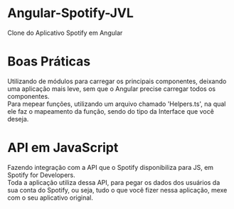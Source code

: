 # Angular-Spotify-JVL
 Clone do Aplicativo Spotify em Angular


# Boas Práticas <br>
Utilizando de módulos para carregar os principais componentes, deixando uma aplicação mais leve, sem que o Angular precise carregar todos os componentes.<br>
Para mepear funções, utilizando um arquivo chamado 'Helpers.ts', na qual ele faz o mapeamento da função, sendo do tipo da Interface que você deseja. <br>


# API em JavaScript <br>
Fazendo integração com a API que o Spotify disponibiliza para JS, em Spotify for Developers. <br>
Toda a aplicação utiliza dessa API, para pegar os dados dos usuários da sua conta do Spotify, ou seja, tudo o que você fizer nessa aplicação, mexe com o seu aplicativo original.

